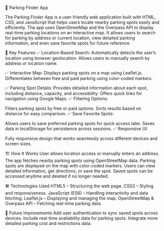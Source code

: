 🚗 Parking Finder App

The Parking Finder App is a user-friendly web application built with HTML, CSS, and JavaScript that helps users locate nearby parking spots easily and efficiently. The app uses OpenStreetMap and the Overpass API to display real-time parking locations on an interactive map. It allows users to search for parking by address or current location, view detailed parking information, and even save favorite spots for future reference.

🌟 Key Features
✅ Location-Based Search:
Automatically detects the user’s location using browser geolocation.
Allows users to manually search by address or location name.

✅ Interactive Map:
Displays parking spots on a map using Leaflet.js.
Differentiates between free and paid parking using color-coded markers.

✅ Parking Spot Details:
Provides detailed information about each spot, including distance, capacity, and accessibility.
Offers quick links for navigation using Google Maps.
✅ Filtering Options:

Filters parking spots by free or paid options.
Sorts results based on distance for easy comparison.
✅ Save Favorite Spots:

Allows users to save preferred parking spots for quick access later.
Saves data in localStorage for persistence across sessions.
✅ Responsive UI:

Fully responsive design that works seamlessly across different devices and screen sizes.

🏗️ How It Works
User allows location access or manually enters an address.
The app fetches nearby parking spots using OpenStreetMap data.
Parking spots are displayed on the map with color-coded markers.
Users can view detailed information, get directions, or save the spot.
Saved spots can be accessed anytime and deleted if no longer needed.

🛠️ Technologies Used
HTML5 – Structuring the web page.
CSS3 – Styling and responsiveness.
JavaScript (ES6) – Handling interactivity and data fetching.
Leaflet.js – Displaying and managing the map.
OpenStreetMap & Overpass API – Fetching real-time parking data.

🚀 Future Improvements
Add user authentication to sync saved spots across devices.
Include real-time availability data for parking spots.
Integrate more detailed parking cost and restrictions data.
